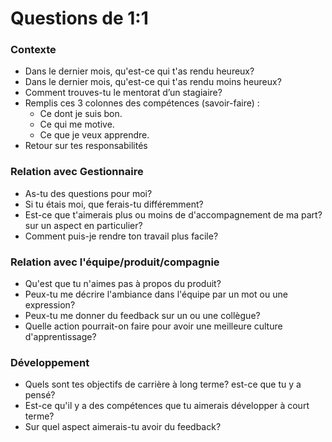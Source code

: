 # Questions de 1:1

### Contexte
- Dans le dernier mois, qu'est-ce qui t'as rendu heureux?
- Dans le dernier mois, qu'est-ce qui t'as rendu moins heureux?
- Comment trouves-tu le mentorat d’un stagiaire?
- Remplis ces 3 colonnes des compétences (savoir-faire) :
  - Ce dont je suis bon.
  - Ce qui me motive.
  - Ce que je veux apprendre.
- Retour sur tes responsabilités

### Relation avec Gestionnaire
- As-tu des questions pour moi?
- Si tu étais moi, que ferais-tu différemment?
- Est-ce que t'aimerais plus ou moins de d'accompagnement de ma part? sur un aspect en particulier?
- Comment puis-je rendre ton travail plus facile?

### Relation avec l'équipe/produit/compagnie
- Qu'est que tu n'aimes pas à propos du produit?
- Peux-tu me décrire l'ambiance dans l'équipe par un mot ou une expression?
- Peux-tu me donner du feedback sur un ou une collègue?
- Quelle action pourrait-on faire pour avoir une meilleure culture d'apprentissage?

### Développement
- Quels sont tes objectifs de carrière à long terme? est-ce que tu y a pensé?
- Est-ce qu'il y a des compétences que tu aimerais développer à court terme?
- Sur quel aspect aimerais-tu avoir du feedback?
